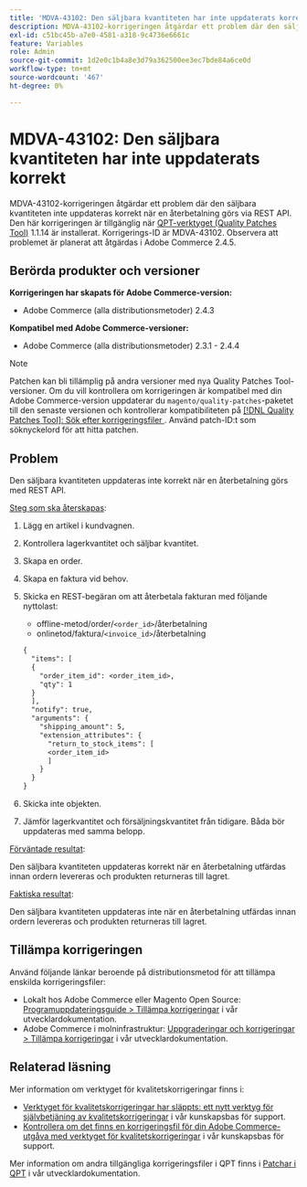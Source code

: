 ```yaml
---
title: 'MDVA-43102: Den säljbara kvantiteten har inte uppdaterats korrekt'
description: MDVA-43102-korrigeringen åtgärdar ett problem där den säljbara kvantiteten inte uppdateras korrekt när en återbetalning görs via REST API. Den här korrigeringen är tillgänglig när [QPT-verktyget (Quality Patches Tool)](/help/announcements/adobe-commerce-announcements/magento-quality-patches-released-new-tool-to-self-serve-quality-patches.md) 1.1.14 är installerat. Korrigerings-ID är MDVA-43102. Observera att problemet är planerat att åtgärdas i Adobe Commerce 2.4.5.
exl-id: c51bc45b-a7e0-4581-a318-9c4736e6661c
feature: Variables
role: Admin
source-git-commit: 1d2e0c1b4a8e3d79a362500ee3ec7bde84a6ce0d
workflow-type: tm+mt
source-wordcount: '467'
ht-degree: 0%

---
```


# MDVA-43102: Den säljbara kvantiteten har inte uppdaterats korrekt

MDVA-43102-korrigeringen åtgärdar ett problem där den säljbara kvantiteten inte uppdateras korrekt när en återbetalning görs via REST API. Den här korrigeringen är tillgänglig när [QPT-verktyget (Quality Patches Tool)](/help/announcements/adobe-commerce-announcements/magento-quality-patches-released-new-tool-to-self-serve-quality-patches.md) 1.1.14 är installerat. Korrigerings-ID är MDVA-43102. Observera att problemet är planerat att åtgärdas i Adobe Commerce 2.4.5.

## Berörda produkter och versioner

**Korrigeringen har skapats för Adobe Commerce-version:**

* Adobe Commerce (alla distributionsmetoder) 2.4.3

**Kompatibel med Adobe Commerce-versioner:**

* Adobe Commerce (alla distributionsmetoder) 2.3.1 - 2.4.4

>[!NOTE]
>
>Patchen kan bli tillämplig på andra versioner med nya Quality Patches Tool-versioner. Om du vill kontrollera om korrigeringen är kompatibel med din Adobe Commerce-version uppdaterar du `magento/quality-patches`-paketet till den senaste versionen och kontrollerar kompatibiliteten på [[!DNL Quality Patches Tool]: Sök efter korrigeringsfiler ](https://devdocs.magento.com/quality-patches/tool.html#patch-grid). Använd patch-ID:t som söknyckelord för att hitta patchen.

## Problem

Den säljbara kvantiteten uppdateras inte korrekt när en återbetalning görs med REST API.

<u>Steg som ska återskapas</u>:

1. Lägg en artikel i kundvagnen.
1. Kontrollera lagerkvantitet och säljbar kvantitet.
1. Skapa en order.
1. Skapa en faktura vid behov.
1. Skicka en REST-begäran om att återbetala fakturan med följande nyttolast:

   * offline-metod/order/`<order_id>`/återbetalning
   * onlinetod/faktura/`<invoice_id>`/återbetalning

   ```rest
   {
     "items": [
     {
       "order_item_id": <order_item_id>,
       "qty": 1
     }
     ],
     "notify": true,
     "arguments": {
       "shipping_amount": 5,
       "extension_attributes": {
         "return_to_stock_items": [
         <order_item_id>
         ]
       }
     }
   }
   ```

1. Skicka inte objekten.
1. Jämför lagerkvantitet och försäljningskvantitet från tidigare. Båda bör uppdateras med samma belopp.

<u>Förväntade resultat</u>:

Den säljbara kvantiteten uppdateras korrekt när en återbetalning utfärdas innan ordern levereras och produkten returneras till lagret.

<u>Faktiska resultat</u>:

Den säljbara kvantiteten uppdateras inte när en återbetalning utfärdas innan ordern levereras och produkten returneras till lagret.

## Tillämpa korrigeringen

Använd följande länkar beroende på distributionsmetod för att tillämpa enskilda korrigeringsfiler:

* Lokalt hos Adobe Commerce eller Magento Open Source: [Programuppdateringsguide > Tillämpa korrigeringar](https://devdocs.magento.com/guides/v2.4/comp-mgr/patching/mqp.html) i vår utvecklardokumentation.
* Adobe Commerce i molninfrastruktur: [Uppgraderingar och korrigeringar > Tillämpa korrigeringar](https://devdocs.magento.com/cloud/project/project-patch.html) i vår utvecklardokumentation.

## Relaterad läsning

Mer information om verktyget för kvalitetskorrigeringar finns i:

* [Verktyget för kvalitetskorrigeringar har släppts: ett nytt verktyg för självbetjäning av kvalitetskorrigeringar](/help/announcements/adobe-commerce-announcements/magento-quality-patches-released-new-tool-to-self-serve-quality-patches.md) i vår kunskapsbas för support.
* [Kontrollera om det finns en korrigeringsfil för din Adobe Commerce-utgåva med verktyget för kvalitetskorrigeringar](/help/support-tools/patches-available-in-qpt-tool/check-patch-for-magento-issue-with-magento-quality-patches.md) i vår kunskapsbas för support.

Mer information om andra tillgängliga korrigeringsfiler i QPT finns i [Patchar i QPT](https://devdocs.magento.com/quality-patches/tool.html#patch-grid) i vår utvecklardokumentation.
